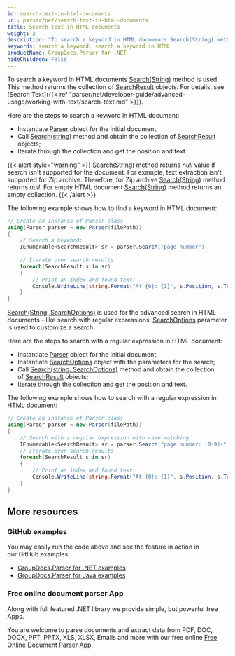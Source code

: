 ```yaml
---
id: search-text-in-html-documents
url: parser/net/search-text-in-html-documents
title: Search text in HTML documents
weight: 2
description: "To search a keyword in HTML documents Search(String) method is used. This method returns the collection of SearchResult objects."
keywords: search a keyword, search a keyword in HTML
productName: GroupDocs.Parser for .NET
hideChildren: False
---
```

To search a keyword in HTML documents [Search(String)](https://reference.groupdocs.com/net/parser/groupdocs.parser/parser/methods/search) method is used. This method returns the collection of [SearchResult](https://reference.groupdocs.com/net/parser/groupdocs.parser.data/searchresult) objects. For details, see [Search Text]({{< ref "parser/net/developer-guide/advanced-usage/working-with-text/search-text.md" >}}).

Here are the steps to search a keyword in HTML document:

*   Instantiate [Parser](https://reference.groupdocs.com/net/parser/groupdocs.parser/parser) object for the initial document;
*   Call [Search(string)](https://reference.groupdocs.com/net/parser/groupdocs.parser/parser/methods/search) method and obtain the collection of [SearchResult](https://reference.groupdocs.com/net/parser/groupdocs.parser.data/searchresult) objects;
*   Iterate through the collection and get the position and text.

{{< alert style="warning" >}}
[Search(String)](https://reference.groupdocs.com/net/parser/groupdocs.parser/parser/methods/search) method returns *null* value if search isn't supported for the document. For example, text extraction isn't supported for Zip archive. Therefore, for Zip archive [Search(String)](https://reference.groupdocs.com/net/parser/groupdocs.parser/parser/methods/search) method returns *null*. For empty HTML document [Search(String)](https://reference.groupdocs.com/net/parser/groupdocs.parser/parser/methods/search) method returns an empty collection.
{{< /alert >}}

The following example shows how to find a keyword in HTML document:

```csharp
// Create an instance of Parser class
using(Parser parser = new Parser(filePath))
{
    // Search a keyword:
    IEnumerable<SearchResult> sr = parser.Search("page number");
   
    // Iterate over search results
    foreach(SearchResult s in sr)
    {
        // Print an index and found text:
        Console.WriteLine(string.Format("At {0}: {1}", s.Position, s.Text));
    }
}
```

[Search(String, SearchOptions)](https://reference.groupdocs.com/net/parser/groupdocs.parser.parser/search/methods/1) is used for the advanced search in HTML documents - like search with regular expressions. [SearchOptions](https://reference.groupdocs.com/net/parser/groupdocs.parser.options/searchoptions) parameter is used to customize a search.

Here are the steps to search with a regular expression in HTML document:

*   Instantiate [Parser](https://reference.groupdocs.com/net/parser/groupdocs.parser/parser) object for the initial document;
*   Instantiate [SearchOptions](https://reference.groupdocs.com/net/parser/groupdocs.parser.options/searchoptions) object with the parameters for the search;
*   Call [Search(string, SearchOptions)](https://reference.groupdocs.com/net/parser/groupdocs.parser.parser/search/methods/1) method and obtain the collection of [SearchResult](https://reference.groupdocs.com/net/parser/groupdocs.parser.data/searchresult) objects;
*   Iterate through the collection and get the position and text.

The following example shows how to search with a regular expression in HTML document:

```csharp
// Create an instance of Parser class
using(Parser parser = new Parser(filePath))
{
    // Search with a regular expression with case matching
    IEnumerable<SearchResult> sr = parser.Search("page number: [0-9]+", new SearchOptions(true, false, true));
    // Iterate over search results
    foreach(SearchResult s in sr)
    {
        // Print an index and found text:
        Console.WriteLine(string.Format("At {0}: {1}", s.Position, s.Text));
    }
}
```

## More resources

### GitHub examples

You may easily run the code above and see the feature in action in our GitHub examples:

*   [GroupDocs.Parser for .NET examples](https://github.com/groupdocs-parser/GroupDocs.Parser-for-.NET)    
*   [GroupDocs.Parser for Java examples](https://github.com/groupdocs-parser/GroupDocs.Parser-for-Java)    

### Free online document parser App

Along with full featured .NET library we provide simple, but powerful free Apps.

You are welcome to parse documents and extract data from PDF, DOC, DOCX, PPT, PPTX, XLS, XLSX, Emails and more with our free online [Free Online Document Parser App](https://products.groupdocs.app/parser).